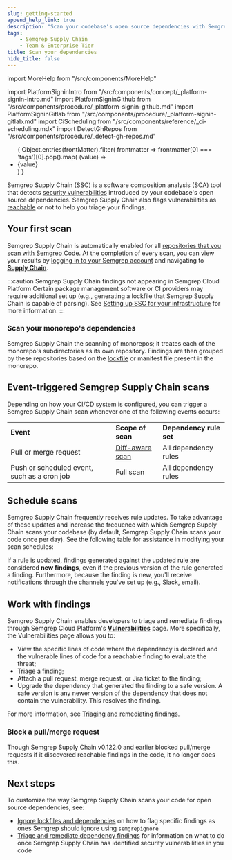```yaml
---
slug: getting-started 
append_help_link: true
description: "Scan your codebase's open source dependencies with Semgrep Supply Chain's high-signal rules that determine a vulnerability's reachability."
tags:
    - Semgrep Supply Chain
    - Team & Enterprise Tier
title: Scan your dependencies
hide_title: false
---
```


import MoreHelp from "/src/components/MoreHelp"

import PlatformSigninIntro from "/src/components/concept/_platform-signin-intro.md"
import PlatformSigninGithub from "/src/components/procedure/_platform-signin-github.md"
import PlatformSigninGitlab from "/src/components/procedure/_platform-signin-gitlab.md"
import CiScheduling from "/src/components/reference/_ci-scheduling.mdx"
import DetectGhRepos from "/src/components/procedure/_detect-gh-repos.md"

<ul id="tag__badge-list">
{
Object.entries(frontMatter).filter(
    frontmatter => frontmatter[0] === 'tags')[0].pop().map(
    (value) => <li class='tag__badge-item'>{value}</li> )
}
</ul>

Semgrep Supply Chain (SSC) is a software composition analysis (SCA) tool that detects [security vulnerabilities](https://nvd.nist.gov/vuln/full-listing) introduced by your codebase's open source dependencies. Semgrep Supply Chain also flags vulnerabilities as [reachable](/semgrep-supply-chain/glossary#reachability) or not to help you triage your findings. 

## Your first scan

Semgrep Supply Chain is automatically enabled for all [repositories that you scan with Semgrep Code](/semgrep-code/getting-started). At the completion of every scan, you can view your results by [logging in to your Semgrep account](https://semgrep.dev/login) and navigating to [**Supply Chain**](https://semgrep.dev/orgs/-/supply-chain).

:::caution Semgrep Supply Chain findings not appearing in Semgrep Cloud Platform
Certain package management software or CI providers may require additional set up (e.g., generating a lockfile that Semgrep Supply Chain is capable of parsing). See [Setting up SSC for your infrastructure](/semgrep-supply-chain/setup-infrastructure) for more information.
:::

### Scan your monorepo's dependencies

Semgrep Supply Chain the scanning of monorepos; it treates each of the monorepo's subdirectories as its own repository. Findings are then grouped by these repositories based on the [lockfile](/semgrep-supply-chain/glossary/#lockfile) or manifest file present in the monorepo.

## Event-triggered Semgrep Supply Chain scans

Depending on how your CI/CD system is configured, you can trigger a Semgrep Supply Chain scan whenever one of the following events occurs:

<table>
  <tr>
   <td><strong>Event</strong>
   </td>
   <td><strong>Scope of scan</strong>
   </td>
   <td><strong>Dependency rule set</strong>
   </td>
  </tr>
  <tr>
   <td>Pull or merge request
   </td>
   <td><a href="/semgrep-ci/running-semgrep-ci-with-semgrep-cloud-platform/#diff-aware-scanning">Diff-aware scan</a>
   </td>
   <td>All dependency rules
   </td>
  </tr>
  <tr>
   <td>Push or scheduled event, such as a cron job
   </td>
   <td>Full scan
   </td>
   <td>All dependency rules
   </td>
  </tr>
</table>

## Schedule scans

Semgrep Supply Chain frequently receives rule updates. To take advantage of these updates and increase the frequence with which Semgrep Supply Chain scans your codebase (by default, Semgrep Supply Chain scans your code once per day). See the following table for assistance in modifying your scan schedules:

<CiScheduling />

If a rule is updated, findings generated against the updated rule are considered **new findings**, even if the previous version of the rule generated a finding. Furthermore, because the finding is new, you'll receive notifications through the channels you've set up (e.g., Slack, email).

## Work with findings

Semgrep Supply Chain enables developers to triage and remediate findings through Semgrep Cloud Platform's **[Vulnerabilities](https://semgrep.dev/orgs/-/supply-chain/vulnerabilities)** page. More specifically, the Vulnerabilities page allows you to:

* View the specific lines of code where the dependency is declared and the vulnerable lines of code for a reachable finding to evaluate the threat;
* Triage a finding;
* Attach a pull request, merge request, or Jira ticket to the finding;
* Upgrade the dependency that generated the finding to a safe version. A safe version is any newer version of the dependency that does not contain the vulnerability. This resolves the finding.

For more information, see [Triaging and remediating findings](/docs/semgrep-supply-chain/triage-and-remediation).

### Block a pull/merge request

Though Semgrep Supply Chain v0.122.0 and earlier blocked pull/merge requests if it discovered reachable findings in the code, it no longer does this.

## Next steps

To customize the way Semgrep Supply Chain scans your code for open source dependencies, see:

* [Ignore lockfiles and dependencies](/semgrep-supply-chain/ignoring-lockfiles-dependencies) on how to flag specific findings as ones Semgrep should ignore using `semgrepignore`
* [Triage and remediate dependency findings](/semgrep-supply-chain/triage-and-remediation) for information on what to do once Semgrep Supply Chain has identified security vulnerabilities in you code

<MoreHelp />
